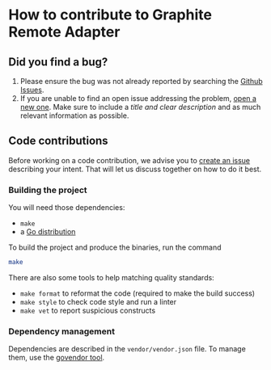 # How to contribute to Graphite Remote Adapter


## Did you find a bug?

1. Please ensure the bug was not already reported by searching the 
   [Github Issues](https://github.com/criteo/graphite-remote-adapter/issues).
2. If you are unable to find an open issue addressing the problem, 
   [open a new one](https://github.com/criteo/graphite-remote-adapter/issues/new). 
   Make sure to include a *title and clear description* and as much relevant information as possible.
   
## Code contributions

Before working on a code contribution, we advise you to
[create an issue](https://github.com/criteo/graphite-remote-adapter/issues/new) describing your intent. That will let
us discuss together on how to do it best. 

### Building the project

You will need those dependencies:

* `make`
* a [Go distribution](https://golang.org/doc/install)

To build the project and produce the binaries, run the command

```bash
make
```

There are also some tools to help matching quality standards:

* `make format` to reformat the code (required to make the build success)
* `make style` to check code style and run a linter
* `make vet` to report suspicious constructs


### Dependency management

Dependencies are described in the `vendor/vendor.json` file. To manage them, use the
[govendor tool](https://github.com/kardianos/govendor).
